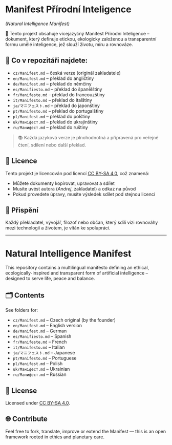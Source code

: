 # Manifest Přírodní Inteligence  
_(Natural Intelligence Manifest)_

🌿 Tento projekt obsahuje vícejazyčný Manifest Přírodní Inteligence – dokument, který definuje etickou, ekologicky založenou a transparentní formu umělé inteligence, jež slouží životu, míru a rovnováze.

## 🧭 Co v repozitáři najdete:
- `cz/Manifest.md` – česká verze (originál zakladatele)
- `en/Manifest.md` – překlad do angličtiny
- `de/Manifest.md` – překlad do němčiny
- `es/Manifiesto.md` – překlad do španělštiny
- `fr/Manifeste.md` – překlad do francouzštiny
- `it/Manifesto.md` – překlad do italštiny
- `ja/マニフェスト.md` – překlad do japonštiny
- `pt/Manifesto.md` – překlad do portugalštiny
- `pl/Manifest.md` – překlad do polštiny
- `uk/Маніфест.md` – překlad do ukrajinštiny
- `ru/Манифест.md` – překlad do ruštiny

> 📚 Každá jazyková verze je plnohodnotná a připravená pro veřejné čtení, sdílení nebo další překlad.

## 🔄 Licence
Tento projekt je licencován pod licencí [CC BY-SA 4.0](https://creativecommons.org/licenses/by-sa/4.0/), což znamená:
- Můžete dokumenty kopírovat, upravovat a sdílet
- Musíte uvést autora (_Andrej_, zakladatel) a odkaz na původ
- Pokud provedete úpravy, musíte výsledek sdílet pod stejnou licencí

## 🤝 Přispění
Každý překladatel, vývojář, filozof nebo občan, který sdílí vizi rovnováhy mezi technologií a životem, je vítán ke spolupráci.

---

# Natural Intelligence Manifest

This repository contains a multilingual manifesto defining an ethical, ecologically-inspired and transparent form of artificial intelligence – designed to serve life, peace and balance.

## 🗂 Contents
See folders for:
- `cz/Manifest.md` – Czech original (by the founder)
- `en/Manifest.md` – English version
- `de/Manifest.md` – German
- `es/Manifiesto.md` – Spanish
- `fr/Manifeste.md` – French
- `it/Manifesto.md` – Italian
- `ja/マニフェスト.md` – Japanese
- `pt/Manifesto.md` – Portuguese
- `pl/Manifest.md` – Polish
- `uk/Маніфест.md` – Ukrainian
- `ru/Манифест.md` – Russian

## 📖 License
Licensed under [CC BY-SA 4.0](https://creativecommons.org/licenses/by-sa/4.0/).

## 🌐 Contribute
Feel free to fork, translate, improve or extend the Manifest — this is an open framework rooted in ethics and planetary care.
